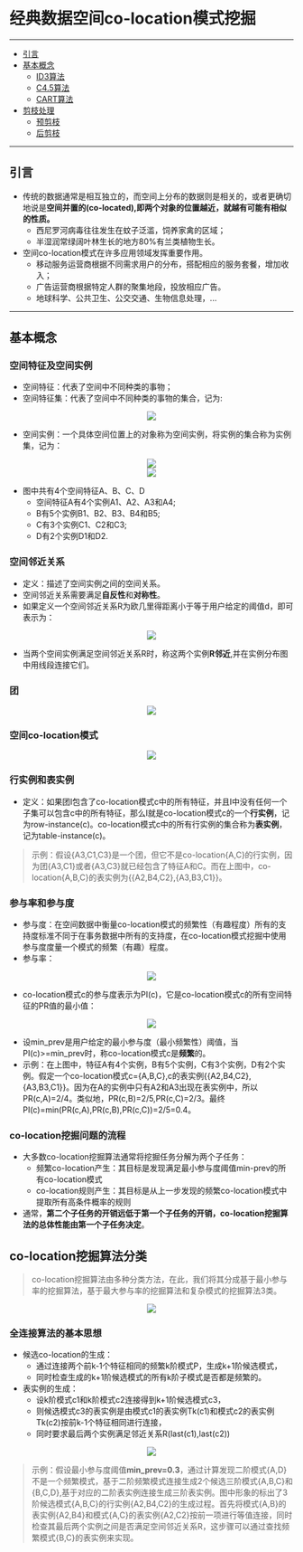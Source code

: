    # 经典数据空间co-location模式挖掘
--------------------------------------------------

<!-- TOC -->

- [引言](#引言)
- [基本概念](#基本概念)
  - [ID3算法](#ID3算法)
  - [C4.5算法](#C4.5算法)
  - [CART算法](#CART算法)
- [剪枝处理](#剪枝处理)
  - [预剪枝](#预剪枝)
  - [后剪枝](#后剪枝)


<!-- /TOC-->
--------------------------------------------------

## 引言
- 传统的数据通常是相互独立的，而空间上分布的数据则是相关的，或者更确切地说是**空间并置的(co-located),即两个对象的位置越近，就越有可能有相似的性质。**
    - 西尼罗河病毒往往发生在蚊子泛滥，饲养家禽的区域；
    - 半湿润常绿阔叶林生长的地方80%有兰类植物生长。
- 空间co-location模式在许多应用领域发挥重要作用。
    - 移动服务运营商根据不同需求用户的分布，搭配相应的服务套餐，增加收入；
    - 广告运营商根据特定人群的聚集地段，投放相应广告。
    - 地球科学、公共卫生、公交交通、生物信息处理，...

--------------------------------------------------

## 基本概念
### 空间特征及空间实例
- 空间特征：代表了空间中不同种类的事物；
- 空间特征集：代表了空间中不同种类的事物的集合，记为:

<div align="center"><img src="./picture/空间特征集.png" height="" /></div>

- 空间实例：一个具体空间位置上的对象称为空间实例，将实例的集合称为实例集，记为：

<div align="center"><img src="./picture/实例集合.png" height="" /></div>

<div align="center"><img src="./picture/空间特征和空间实例分布.png" height="" /></div>

- 图中共有4个空间特征A、B、C、D
    - 空间特征A有4个实例A1、A2、A3和A4;
    - B有5个实例B1、B2、B3、B4和B5;
    - C有3个实例C1、C2和C3;
    - D有2个实例D1和D2.

### 空间邻近关系
- 定义：描述了空间实例之间的空间关系。
- 空间邻近关系需要满足**自反性**和**对称性**。
- 如果定义一个空间邻近关系R为欧几里得距离小于等于用户给定的阈值d，即可表示为：

<div align="center"><img src="./picture/邻近关系R.png" height="" /></div>

- 当两个空间实例满足空间邻近关系R时，称这两个实例**R邻近**,并在实例分布图中用线段连接它们。

### 团

<div align="center"><img src="./picture/团.png" height="" /></div>

### 空间co-location模式

<div align="center"><img src="./picture/空间co-location模式.png" height="" /></div>

### 行实例和表实例
- 定义：如果团I包含了co-location模式c中的所有特征，并且I中没有任何一个子集可以包含c中的所有特征，那么I就是co-location模式c的一个**行实例**，记为row-instance(c)。co-location模式c中的所有行实例的集合称为**表实例**，记为table-instance(c)。

> 示例：假设{A3,C1,C3}是一个团，但它不是co-location{A,C}的行实例，因为团{A3,C1}或者{A3,C3}就已经包含了特征A和C。而在上图中，co-location{A,B,C}的表实例为{{A2,B4,C2},{A3,B3,C1}}。

### 参与率和参与度
- 参与度：在空间数据中衡量co-location模式的频繁性（有趣程度）所有的支持度标准不同于在事务数据中所有的支持度，在co-location模式挖掘中使用参与度度量一个模式的频繁（有趣）程度。
- 参与率：

<div align="center"><img src="./picture/参与率.png" height="" /></div>

- co-location模式c的参与度表示为PI(c)，它是co-location模式c的所有空间特征的PR值的最小值：

<div align="center"><img src="./picture/参与度公式.png" height="" /></div>

- 设min_prev是用户给定的最小参与度（最小频繁性）阈值，当PI(c)>=min_prev时，称co-location模式c是**频繁**的。
- 示例：在上图中，特征A有4个实例，B有5个实例，C有3个实例，D有2个实例。假定一个co-location模式c={A,B,C},c的表实例{{A2,B4,C2},{A3,B3,C1}}。因为在A的实例中只有A2和A3出现在表实例中，所以PR(c,A)=2/4。类似地，PR(c,B)=2/5,PR(c,C)=2/3。最终PI(c)=min(PR(c,A),PR(c,B),PR(c,C))=2/5=0.4。

### co-location挖掘问题的流程
- 大多数co-location挖掘算法通常将挖掘任务分解为两个子任务：
    - 频繁co-location产生：其目标是发现满足最小参与度阈值min-prev的所有co-location模式
    - co-location规则产生：其目标是从上一步发现的频繁co-location模式中提取所有高条件概率的规则
- 通常，**第二个子任务的开销远低于第一个子任务的开销，co-location挖掘算法的总体性能由第一个子任务决定**。

## co-location挖掘算法分类
> co-location挖掘算法由多种分类方法，在此，我们将其分成基于最小参与率的挖掘算法，基于最大参与率的挖掘算法和复杂模式的挖掘算法3类。

<div align="center"><img src="./picture/挖掘算法分类.png" height="" /></div>

### 全连接算法的基本思想
- 候选co-location的生成：
    - 通过连接两个前k-1个特征相同的频繁k阶模式P，生成k+1阶候选模式，
    - 同时检查生成的k+1阶候选模式的所有k阶子模式是否都是频繁的。
- 表实例的生成：
    - 设k阶模式c1和k阶模式c2连接得到k+1阶候选模式c3，
    - 则候选模式c3的表实例是由模式c1的表实例Tk(c1)和模式c2的表实例Tk(c2)按前k-1个特征相同进行连接，
    - 同时要求最后两个实例满足邻近关系R(last(c1),last(c2))

<div align="center"><img src="./picture/全连接算法示例.png" height="" /></div>   

> 示例：假设最小参与度阈值**min_prev=0.3**，通过计算发现二阶模式{A,D}不是一个频繁模式，基于二阶频繁模式连接生成2个候选三阶模式{A,B,C}和{B,C,D},基于对应的二阶表实例连接生成三阶表实例。图中形象的标出了3阶候选模式{A,B,C}的行实例{A2,B4,C2}的生成过程。首先将模式{A,B}的表实例{A2,B4}和模式{A,C}的表实例{A2,C2}按前一项进行等值连接，同时检查其最后两个实例之间是否满足空间邻近关系R，这步骤可以通过查找频繁模式{B,C}的表实例来实现。

